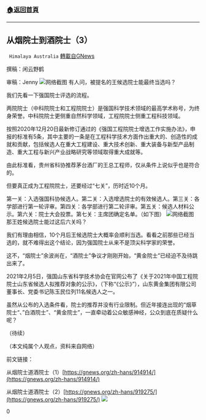 ###  [:house:返回首頁](https://github.com/ourhimalayas/txt)
---

## 从烟院士到酒院士（3）
` Himalaya Australia` [轉載自GNews](https://gnews.org/zh-hans/923572/)

撰稿：闲云野鹤

审稿：Jenny
![]()![](https://gnews.org/wp-content/uploads/2021/02/IMG_8127.jpg)网络截图
有人问，被提名的王候选院士能最终当选吗？

我们先看一下强国院士评选的流程。

两院院士（中科院院士和工程院院士）是强国科学技术领域的最高学术称号，为终身荣誉。中科院院士更侧重自然科学领域，工程院院士侧重工程科技领域。

按照2020年12月20日最新修订通过的《强国工程院院士增选工作实施办法》，申报的标准有5条，其中主要的一条是在工程科学技术方面作出重大的、创造性的成就和贡献，包括候选人在重大工程建设、重大技术创新、重大装备与新型产品制造、重大工程与新兴产业战略研究等领域取得重大成就等。

由此标准看，贵州省科协推荐茅台酒厂的王总工程师，仅从条件上说似乎也是符合的。

但要真正成为工程院院士，还要经过“七关”，历时近10个月。

第一关：入选强国科协候选人。第二关：入选增选院士的有效候选人。第三关：各学部进行第一轮评审。第四关：各学部进行第二轮评审。第五关：候选人材料公示。第六关：院士大会投票。第七关：主席团确定名单。（如下图）
![]()![](https://gnews.org/wp-content/uploads/2021/02/IMG_8128.jpg)网络截图
那王姓候选院士能过这后六关吗？

我们有理由相信，10个月后王候选院士大概率会顺利当选。看看之前那些已经当选的，就不难得出这个结论，因为强国院士从来不是顶尖科学家的荣誉。

这不，“烟院士”余波尚在，“酒院士”争议才刚刚开始，“黄金院士”已经迫不及待跳出来了。

2021年2月5日，强国山东省科学技术协会在官网公布了《关于2021年中国工程院院士山东省候选人拟推荐对象的公示》，（下称“《公示》”），山东黄金集团有限公司董事长、党委书记陈玉民位列11名候选人之一。

虽然从公布的入选条件看，院士的推荐并没有行业限制。但近年接连出现的“烟草院士“、”白酒院士”、“黄金院士”，一直牵动着公众敏感神经，公众到底在质疑什么呢？

（待续）

（本文纯属个人观点，资料来自网络）

前文链接：

从烟院士道酒院士（1）[https://gnews.org/zh-hans/914914/](https://gnews.org/zh-hans/914914/)

从烟院士道酒院士（2）[https://gnews.org/zh-hans/919275/](https://gnews.org/zh-hans/919275/)
![]()![](https://gnews.org/wp-content/uploads/2021/02/澳喜图标2-6.jpg)


0
